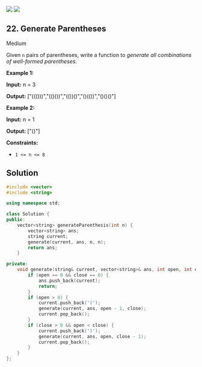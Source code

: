 [![](https://img.shields.io/github/stars/LeetCode-in-Cpp/LeetCode-in-Cpp?label=Stars&style=flat-square)](https://github.com/LeetCode-in-Cpp/LeetCode-in-Cpp)
[![](https://img.shields.io/github/forks/LeetCode-in-Cpp/LeetCode-in-Cpp?label=Fork%20me%20on%20GitHub%20&style=flat-square)](https://github.com/LeetCode-in-Cpp/LeetCode-in-Cpp/fork)

## 22\. Generate Parentheses

Medium

Given `n` pairs of parentheses, write a function to _generate all combinations of well-formed parentheses_.

**Example 1:**

**Input:** n = 3

**Output:** ["((()))","(()())","(())()","()(())","()()()"] 

**Example 2:**

**Input:** n = 1

**Output:** ["()"] 

**Constraints:**

*   `1 <= n <= 8`



## Solution

```cpp
#include <vector>
#include <string>

using namespace std;

class Solution {
public:
    vector<string> generateParenthesis(int n) {
        vector<string> ans;
        string current;
        generate(current, ans, n, n);
        return ans;
    }

private:
    void generate(string& current, vector<string>& ans, int open, int close) {
        if (open == 0 && close == 0) {
            ans.push_back(current);
            return;
        }
        if (open > 0) {
            current.push_back('(');
            generate(current, ans, open - 1, close);
            current.pop_back();
        }
        if (close > 0 && open < close) {
            current.push_back(')');
            generate(current, ans, open, close - 1);
            current.pop_back();
        }
    }
};
```